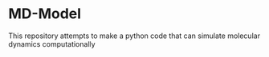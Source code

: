 # MD-Model

This repository attempts to make a python code that can simulate molecular dynamics computationally
